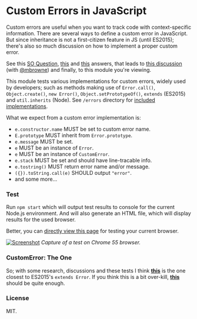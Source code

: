 # Custom Errors in JavaScript

Custom errors are useful when you want to track code with context-specific information. There are several ways to define a custom error in JavaScript. But since inheritance is not a first-citizen feature in JS (until ES2015); there's also so much discussion on how to implement a proper custom error.

See this [SO Question][so-question], [this][so-answer] and [this][so-answer-2] answers, that leads to [this discussion][gist-discuss] (with [@mbrowne][mbrowne]) and finally, to this module you're viewing.

This module tests various implementations for custom errors, widely used by developers; such as methods making use of `Error.call()`, `Object.create()`, `new Error()`, `Object.setPrototypeOf()`, `extends` (ES2015) and `util.inherits` (Node). See `/errors` directory for [included implementations][errors-dir].

What we expect from a custom error implementation is:
- `e.constructor.name` MUST be set to custom error name.
- `E.prototype` MUST inherit from `Error.prototype`.
- `e.message` MUST be set.
- `e` MUST be an instance of `Error`.
- `e` MUST be an instance of `CustomError`.
- `e.stack` MUST be set and should have line-tracable info.
- `e.tostring()` MUST return error name and/or message.
- `({}).toString.call(e)` SHOULD output `"error"`.
- and some more... 

### Test

Run `npm start` which will output test results to console for the current Node.js environment. And will also generate an HTML file, which will display results for the used browser. 

Better, you can [directly view this page][test-page] for testing your current browser.

[![Screenshot](https://raw.github.com/onury/custom-error-test/master/result.png)][test-page]
_Capture of a test on Chrome 55 browser._

### CustomError: The One

So; with some research, discussions and these tests I think [**this**][the-one] is the one closest to ES2015's `extends Error`. If you think this is a bit over-kill, [**this**][so-answer] should be quite enough.

### License
MIT.

[test-page]:https://onury.github.io/custom-error-test/
[errors-dir]:https://github.com/onury/custom-error-test/tree/master/errors
[getPrototypeOf]:https://developer.mozilla.org/en-US/docs/Web/JavaScript/Reference/Global_Objects/Object/getPrototypeOf
[setPrototypeOf]:https://developer.mozilla.org/en-US/docs/Web/JavaScript/Reference/Global_Objects/Object/setPrototypeOf
[Error]:https://developer.mozilla.org/en-US/docs/Web/JavaScript/Reference/Global_Objects/Error
[capturestacktrace_constr]:https://nodejs.org/api/errors.html#errors_error_capturestacktrace_targetobject_constructoropt
[proto]:https://developer.mozilla.org/en/docs/Web/JavaScript/Reference/Global_Objects/Object/proto
[so-question]:http://stackoverflow.com/q/1382107/112731
[so-answer]:http://stackoverflow.com/a/35881508/112731
[so-answer-2]:http://stackoverflow.com/a/41338601/112731
[gist-discuss]:https://gist.github.com/mbrowne/4af54767dcb3d529648f5a8aa11d6348
[the-one]:https://github.com/onury/custom-error-test/tree/master/the-one/CustomError.js
[mbrowne]:https://github.com/mbrowne